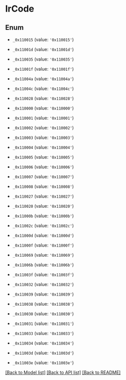 # IrCode


## Enum

* `_0x110015` (value: `'0x110015'`)

* `_0x11001d` (value: `'0x11001d'`)

* `_0x110035` (value: `'0x110035'`)

* `_0x11001f` (value: `'0x11001f'`)

* `_0x11004a` (value: `'0x11004a'`)

* `_0x11004c` (value: `'0x11004c'`)

* `_0x110028` (value: `'0x110028'`)

* `_0x110000` (value: `'0x110000'`)

* `_0x110001` (value: `'0x110001'`)

* `_0x110002` (value: `'0x110002'`)

* `_0x110003` (value: `'0x110003'`)

* `_0x110004` (value: `'0x110004'`)

* `_0x110005` (value: `'0x110005'`)

* `_0x110006` (value: `'0x110006'`)

* `_0x110007` (value: `'0x110007'`)

* `_0x110008` (value: `'0x110008'`)

* `_0x110027` (value: `'0x110027'`)

* `_0x110020` (value: `'0x110020'`)

* `_0x11000b` (value: `'0x11000b'`)

* `_0x11002c` (value: `'0x11002c'`)

* `_0x11000d` (value: `'0x11000d'`)

* `_0x11000f` (value: `'0x11000f'`)

* `_0x110069` (value: `'0x110069'`)

* `_0x11006b` (value: `'0x11006b'`)

* `_0x11003f` (value: `'0x11003f'`)

* `_0x110032` (value: `'0x110032'`)

* `_0x110039` (value: `'0x110039'`)

* `_0x110038` (value: `'0x110038'`)

* `_0x110030` (value: `'0x110030'`)

* `_0x110031` (value: `'0x110031'`)

* `_0x110033` (value: `'0x110033'`)

* `_0x110034` (value: `'0x110034'`)

* `_0x11003d` (value: `'0x11003d'`)

* `_0x11003e` (value: `'0x11003e'`)

[[Back to Model list]](../README.md#documentation-for-models) [[Back to API list]](../README.md#documentation-for-api-endpoints) [[Back to README]](../README.md)
